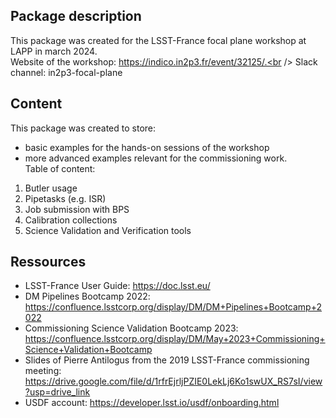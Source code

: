 ## Package description
This package was created for the LSST-France focal plane workshop at LAPP in march 2024.<br />
Website of the workshop: https://indico.in2p3.fr/event/32125/.<br />
Slack channel: in2p3-focal-plane<br />

## Content
This package was created to store:<br />
- basic examples for the hands-on sessions of the workshop<br />
- more advanced examples relevant for the commissioning work.<br />
Table of content:<br />
1) Butler usage<br /> 
2) Pipetasks (e.g. ISR) <br /> 
3) Job submission with BPS<br /> 
4) Calibration collections<br />
5) Science Validation and Verification tools<br />

## Ressources
- LSST-France User Guide: https://doc.lsst.eu/<br />
- DM Pipelines Bootcamp 2022: https://confluence.lsstcorp.org/display/DM/DM+Pipelines+Bootcamp+2022<br />
- Commissioning Science Validation Bootcamp 2023: https://confluence.lsstcorp.org/display/DM/May+2023+Commissioning+Science+Validation+Bootcamp<br />
- Slides of Pierre Antilogus from the 2019 LSST-France commissioning meeting: https://drive.google.com/file/d/1rfrEjrljPZIE0LekLj6Ko1swUX_RS7sI/view?usp=drive_link<br />
- USDF account: https://developer.lsst.io/usdf/onboarding.html
